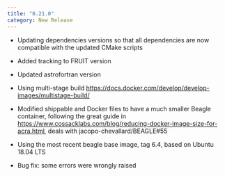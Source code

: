 ```yaml
---
title: "0.21.0"
category: New Release
---
```

  - Updating dependencies versions so that all dependencies are now compatible with the updated CMake scripts

  - Added tracking to FRUIT version

  - Updated astrofortran version

  - Using multi-stage build https://docs.docker.com/develop/develop-images/multistage-build/

  - Modified shippable and Docker files to have a much smaller Beagle container, following the great guide in https://www.cossacklabs.com/blog/reducing-docker-image-size-for-acra.html, deals with jacopo-chevallard/BEAGLE#55

  - Using the most recent beagle base image, tag 6.4, based on Ubuntu 18.04 LTS

  - Bug fix: some errors were wrongly raised



